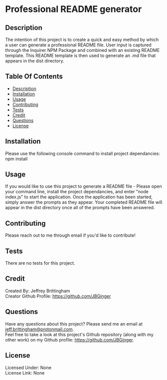 # Professional README generator

## Description
The intention of this project is to create a quick and easy method by which a user can generate a professional README file. User input is captured through the Inquirer NPM Package and combined with an existing README template. This README template is then used to generate an .md file that appears in the dist directory.

## Table Of Contents
* [Description](#description)
* [Installation](#installation)
* [Usage](#usage)
* [Contributing](#contributing)
* [Tests](#tests)
* [Credit](#credit)
* [Questions](#questions)
* [License](#license)

## Installation
Please use the following console command to install project dependancies: npm install

## Usage
If you would like to use this project to generate a README file - Please open your command line, install the project dependancies, and enter "node index.js" to start the application. Once the application has been started, simply answer the prompts as they appear. Your completed README file will appear in the dist directory once all of the prompts have been answered.

## Contributing
Please reach out to me through email if you'd like to contribute!

## Tests
There are no tests for this project.

## Credit
Created By: Jeffrey Brittingham  
Creator Github Profile: https://github.com/JBGinger

## Questions
Have any questions about this project? Please send me an email at jeff.brittingham@protonmail.com.  
Feel free to take a look at this project's Github repository (along with my other work) on my Github profile: https://github.com/JBGinger.

## License 
  Licensed Under: None  
  License Link: None
  
